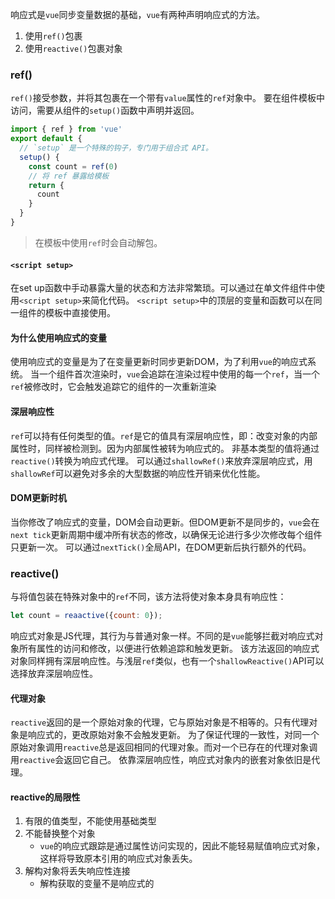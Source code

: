 响应式是`vue`同步变量数据的基础，`vue`有两种声明响应式的方法。
1. 使用`ref()`包裹
2. 使用`reactive()`包裹对象
### ref()
`ref()`接受参数，并将其包裹在一个带有`value`属性的`ref`对象中。
要在组件模板中访问，需要从组件的`setup()`函数中声明并返回。
```js
import { ref } from 'vue'
export default {
  // `setup` 是一个特殊的钩子，专门用于组合式 API。
  setup() {
    const count = ref(0)
    // 将 ref 暴露给模板
    return {
      count
    }
  }
}
```
>在模板中使用`ref`时会自动解包。
#### `<script setup>`
在set up函数中手动暴露大量的状态和方法非常繁琐。可以通过在单文件组件中使用`<script setup>`来简化代码。
`<script setup>`中的顶层的变量和函数可以在同一组件的模板中直接使用。
#### 为什么使用响应式的变量
使用响应式的变量是为了在变量更新时同步更新DOM，为了利用`vue`的响应式系统。
当一个组件首次渲染时，`vue`会追踪在渲染过程中使用的每一个`ref`，当一个`ref`被修改时，它会触发追踪它的组件的一次重新渲染
#### 深层响应性
`ref`可以持有任何类型的值。`ref`是它的值具有深层响应性，即：改变对象的内部属性时，同样被检测到。因为内部属性被转为响应式的。
非基本类型的值将通过`reactive()`转换为响应式代理。
可以通过`shallowRef()`来放弃深层响应式，用`shallowRef`可以避免对多余的大型数据的响应性开销来优化性能。
#### DOM更新时机
当你修改了响应式的变量，DOM会自动更新。但DOM更新不是同步的，`vue`会在`next tick`更新周期中缓冲所有状态的修改，以确保无论进行多少次修改每个组件只更新一次。
可以通过`nextTick()`全局API，在DOM更新后执行额外的代码。
### reactive()
与将值包装在特殊对象中的`ref`不同，该方法将使对象本身具有响应性：
```js
let count = reaactive({count: 0});
```
响应式对象是JS代理，其行为与普通对象一样。不同的是`vue`能够拦截对响应式对象所有属性的访问和修改，以便进行依赖追踪和触发更新。
该方法返回的响应式对象同样拥有深层响应性。与浅层`ref`类似，也有一个`shallowReactive()`API可以选择放弃深层响应性。
#### 代理对象
`reactive`返回的是一个原始对象的代理，它与原始对象是不相等的。只有代理对象是响应式的，更改原始对象不会触发更新。
为了保证代理的一致性，对同一个原始对象调用`reactive`总是返回相同的代理对象。而对一个已存在的代理对象调用`reactive`会返回它自己。
依靠深层响应性，响应式对象内的嵌套对象依旧是代理。
#### reactive的局限性
1. 有限的值类型，不能使用基础类型
2. 不能替换整个对象
	- `vue`的响应式跟踪是通过属性访问实现的，因此不能轻易赋值响应式对象，这样将导致原本引用的响应式对象丢失。
3. 解构对象将丢失响应性连接
	- 解构获取的变量不是响应式的
